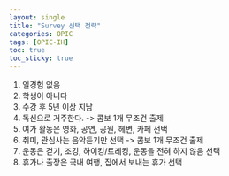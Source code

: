 ```yaml
---
layout: single
title: "Survey 선택 전략"
categories: OPIC
tags: [OPIC-IH]
toc: true
toc_sticky: true
---
```

1. 일경험 없음  
2. 학생이 아니다  
3. 수강 후 5년 이상 지남  
4. 독신으로 거주한다.  -> 콤보 1개 무조건 출제
5. 여가 활동은 영화, 공연, 공원, 헤변, 카페 선택  
6. 취미, 관심사는 음악듣기만 선택  -> 콤보 1개 무조건 출제
7. 운동은 걷기, 조깅, 하이킹/트레킹, 운동을 전혀 하지 않음 선택  
8. 휴가나 출장은 국내 여행, 집에서 보내는 휴가 선택  
